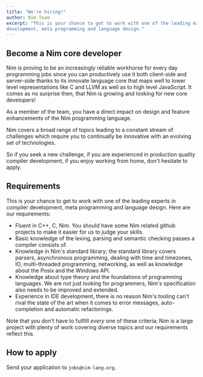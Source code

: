 ```yaml
---
title: "We're hiring!"
author: Nim Team
excerpt: "This is your chance to get to work with one of the leading experts in compiler
development, meta programming and language design."
---
```


## Become a Nim core developer

Nim is proving to be an increasingly reliable workhorse for every day
programming jobs since you can productively use it both client-side and
server-side thanks to its innovate language core that maps well to lower
level representations like C and LLVM as well as to high level
JavaScript. It comes as no surprise then, that Nim is growing and looking
for new core developers!

As a member of the team, you have a direct impact on design and feature enhancements
of the Nim programming language.

Nim covers a broad range of topics leading to a constant stream of challenges
which require you to continually be innovative with an evolving set of technologies.

So if you seek a new challenge, if you are experienced in production quality
compiler development, if you enjoy working from home, don't hesitate to
apply.


## Requirements

This is your chance to get to work with one of the leading experts in compiler
development, meta programming and language design. Here are our requirements:

- Fluent in C++, C, Nim. You should have some Nim related github projects to
  make it easier for us to judge your skills.
- Basic knowledge of the lexing, parsing and semantic checking passes a compiler
  consists of.
- Knowledge in Nim's standard library; the standard library covers parsers,
  asynchronous programming, dealing with time and timezones, IO, multi-threaded
  programming, networking, as well as knowledge about the Posix and the
  Windows API.
- Knowledge about type theory and the foundations of programming languages.
  We are not just looking for programmers, Nim's specification also needs to
  be improved and extended.
- Experience in IDE development, there is no reason Nim's tooling can't rival
  the state of the art when it comes to error messages, auto-completion and
  automatic refactorings.

Note that you don't have to fullfill *every* one of these criteria; Nim is a
large project with plenty of work covering diverse topics and our requirements
reflect this.


## How to apply

Send your application to `jobs@nim-lang.org`.
